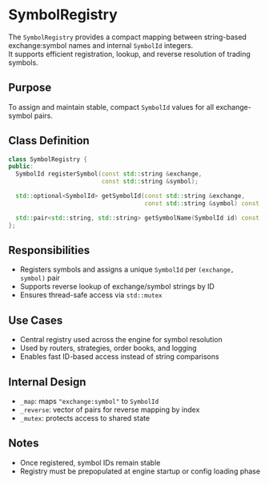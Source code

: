 # SymbolRegistry

The `SymbolRegistry` provides a compact mapping between string-based exchange:symbol names and internal `SymbolId` integers.  
It supports efficient registration, lookup, and reverse resolution of trading symbols.

## Purpose

To assign and maintain stable, compact `SymbolId` values for all exchange-symbol pairs.

## Class Definition

```cpp
class SymbolRegistry {
public:
  SymbolId registerSymbol(const std::string &exchange,
                          const std::string &symbol);

  std::optional<SymbolId> getSymbolId(const std::string &exchange,
                                      const std::string &symbol) const;

  std::pair<std::string, std::string> getSymbolName(SymbolId id) const;
};
```

## Responsibilities

- Registers symbols and assigns a unique `SymbolId` per `(exchange, symbol)` pair
- Supports reverse lookup of exchange/symbol strings by ID
- Ensures thread-safe access via `std::mutex`

## Use Cases

- Central registry used across the engine for symbol resolution
- Used by routers, strategies, order books, and logging
- Enables fast ID-based access instead of string comparisons

## Internal Design

- `_map`: maps `"exchange:symbol"` to `SymbolId`
- `_reverse`: vector of pairs for reverse mapping by index
- `_mutex`: protects access to shared state

## Notes

- Once registered, symbol IDs remain stable
- Registry must be prepopulated at engine startup or config loading phase